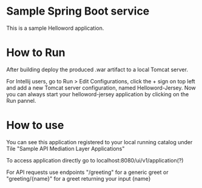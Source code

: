 # Sample Spring Boot service

This is a sample Helloword application. 

# How to Run 

After building deploy the produced .war artifact to a local Tomcat server. 

For Intellij users, go to Run > Edit Configurations, click the + sign on top left and add a new Tomcat server configuration, named Helloword-Jersey. 
Now you can always start your helloword-jersey application by clicking on the Run pannel. 

# How to use

You can see this application registered to your local running catalog under Tile "Sample API Mediation Layer Applications"

To access application directly go to localhost:8080/ui/v1/application(?)

For API requests use endpoints "/greeting" for a generic greet or "greeting/{name}" for a greet returning your input {name}
